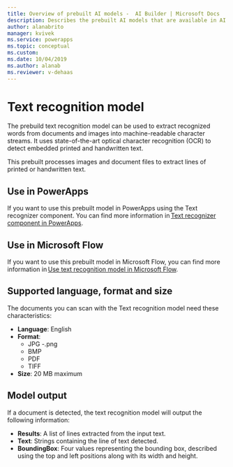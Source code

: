 ```yaml
---
title: Overview of prebuilt AI models -  AI Builder | Microsoft Docs
description: Describes the prebuilt AI models that are available in AI Builder.
author: alanabrito
manager: kvivek
ms.service: powerapps
ms.topic: conceptual
ms.custom: 
ms.date: 10/04/2019
ms.author: alanab
ms.reviewer: v-dehaas
---
```


# Text recognition model

The prebuild text recognition model can be used to extract recognized words from documents and images into machine-readable character streams. It uses state-of-the-art optical character recognition (OCR) to detect embedded printed and handwritten text.

This prebuilt processes images and document files to extract lines of printed or handwritten text.

## Use in PowerApps

If you want to use this prebuilt model in PowerApps using the Text recognizer component. You can find more information in [Text recognizer component in PowerApps](prebuilt-text-recognizer-component-in-powerapps.md).

## Use in Microsoft Flow

If you want to use this prebuilt model in Microsoft Flow, you can find more information in [Use text recognition model in Microsoft Flow](flow-text-recognition.md).  

## Supported language, format and size 

The documents you can scan with the Text recognition model need these characteristics:

- **Language**: English
- **Format**:
    - JPG
    -.png
    - BMP
    - PDF
    - TIFF
- **Size**: 20 MB maximum
 
## Model output

If a document is detected, the text recognition model will output the following information:

- **Results**: A list of lines extracted from the input text.
- **Text**: Strings containing the line of text detected.
- **BoundingBox**: Four values representing the bounding box, described using the top and left positions along with its width and height. 
